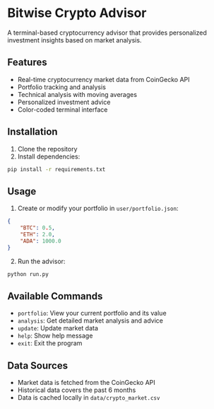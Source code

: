 # Bitwise Crypto Advisor

A terminal-based cryptocurrency advisor that provides personalized investment insights based on market analysis.

## Features

- Real-time cryptocurrency market data from CoinGecko API
- Portfolio tracking and analysis
- Technical analysis with moving averages
- Personalized investment advice
- Color-coded terminal interface

## Installation

1. Clone the repository
2. Install dependencies:
```bash
pip install -r requirements.txt
```

## Usage

1. Create or modify your portfolio in `user/portfolio.json`:
```json
{
    "BTC": 0.5,
    "ETH": 2.0,
    "ADA": 1000.0
}
```

2. Run the advisor:
```bash
python run.py
```

## Available Commands

- `portfolio`: View your current portfolio and its value
- `analysis`: Get detailed market analysis and advice
- `update`: Update market data
- `help`: Show help message
- `exit`: Exit the program

## Data Sources

- Market data is fetched from the CoinGecko API
- Historical data covers the past 6 months
- Data is cached locally in `data/crypto_market.csv`